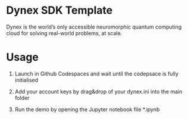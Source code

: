 # Dynex SDK Template

Dynex is the world’s only accessible neuromorphic quantum computing cloud for solving real-world problems, at scale.

# Usage

1. Launch in Github Codespaces and wait until the codepsace is fully initialised

2. Add your account keys by drag&drop of your dynex.ini into the main folder

3. Run the demo by opening the Jupyter notebook file *.ipynb


